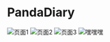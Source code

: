 # PandaDiary
![页面1](https://github.com/Kun-Z/Image/raw/master/PandaDiary1.jpg)
![页面2](https://github.com/Kun-Z/Image/raw/master/PandaDiary2.jpg)
![页面3](https://github.com/Kun-Z/Image/raw/master/PandaDiary3.jpg)
![嘿嘿嘿](https://github.com/Kun-Z/Image/raw/master/PandaDiary4.jpg)
